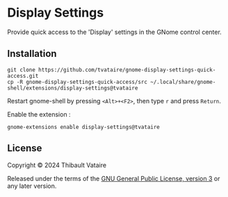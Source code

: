 # Display Settings
Provide quick access to the 'Display' settings in the GNome control center.
## Installation
```shell
git clone https://github.com/tvataire/gnome-display-settings-quick-access.git
cp -R gnome-display-settings-quick-access/src ~/.local/share/gnome-shell/extensions/display-settings@tvataire
```
Restart gnome-shell by pressing `<Alt>+<F2>`, then type `r` and press `Return`.

Enable the extension : 
```shell
gnome-extensions enable display-settings@tvataire
```
## License
Copyright &copy; 2024 Thibault Vataire

Released under the terms of the [GNU General Public License, version 3](https://gnu.org/licenses/gpl.html) or any later version.
